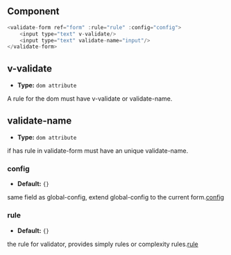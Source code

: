 ## Component
```js
<validate-form ref="form" :rule="rule" :config="config">
    <input type="text" v-validate/>
    <input type="text" validate-name="input"/>
</validate-form>
```
## v-validate
- **Type:** `dom attribute`

A rule for the dom must have v-validate or validate-name.

## validate-name
- **Type:** `dom attribute`

if has rule in validate-form must have an unique validate-name.

### config

- **Default:** `{}`

same field as global-config, extend global-config to the current form.[config](config.md)

### rule

- **Default:** `{}`

the rule for validator, provides simply rules or complexity rules.[rule](rule.md)
